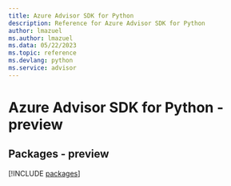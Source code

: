 ```yaml
---
title: Azure Advisor SDK for Python
description: Reference for Azure Advisor SDK for Python
author: lmazuel
ms.author: lmazuel
ms.data: 05/22/2023
ms.topic: reference
ms.devlang: python
ms.service: advisor
---
```

# Azure Advisor SDK for Python - preview
## Packages - preview
[!INCLUDE [packages](advisor-index.md)]